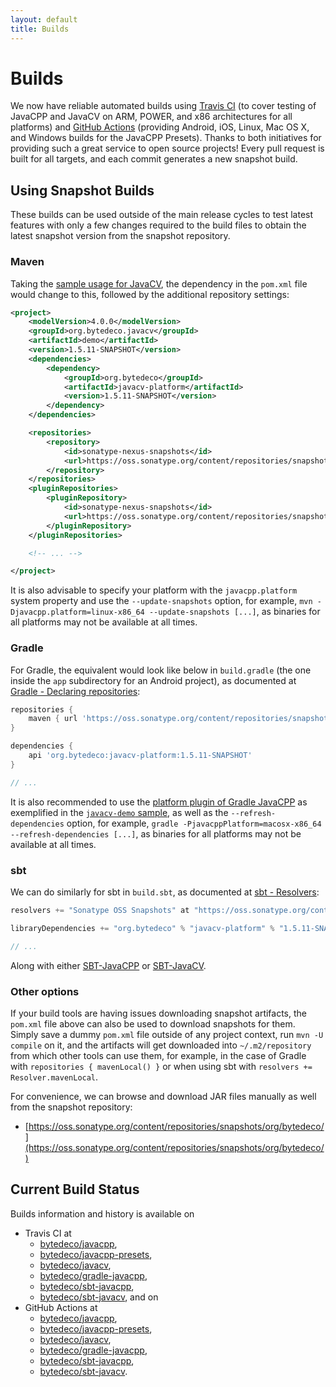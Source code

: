 ```yaml
---
layout: default
title: Builds
---
```


Builds
======

We now have reliable automated builds using [Travis CI](https://www.travis-ci.org/) (to cover testing of JavaCPP and JavaCV on ARM, POWER, and x86 architectures for all platforms) and [GitHub Actions](https://github.com/features/actions) (providing Android, iOS, Linux, Mac OS X, and Windows builds for the JavaCPP Presets). Thanks to both initiatives for providing such a great service to open source projects! Every pull request is built for all targets, and each commit generates a new snapshot build.

Using Snapshot Builds
---------------------

These builds can be used outside of the main release cycles to test latest features with only a few changes required to the build files to obtain the latest snapshot version from the snapshot repository.

### Maven
Taking the [sample usage for JavaCV](https://github.com/bytedeco/javacv#sample-usage), the dependency in the `pom.xml` file would change to this, followed by the additional repository settings:

```xml
<project>
    <modelVersion>4.0.0</modelVersion>
    <groupId>org.bytedeco.javacv</groupId>
    <artifactId>demo</artifactId>
    <version>1.5.11-SNAPSHOT</version>
    <dependencies>
        <dependency>
            <groupId>org.bytedeco</groupId>
            <artifactId>javacv-platform</artifactId>
            <version>1.5.11-SNAPSHOT</version>
        </dependency>
    </dependencies>

    <repositories>
        <repository>
            <id>sonatype-nexus-snapshots</id>
            <url>https://oss.sonatype.org/content/repositories/snapshots</url>
        </repository>
    </repositories>
    <pluginRepositories>
        <pluginRepository>
            <id>sonatype-nexus-snapshots</id>
            <url>https://oss.sonatype.org/content/repositories/snapshots</url>
        </pluginRepository>
    </pluginRepositories>

    <!-- ... -->

</project>
```

It is also advisable to specify your platform with the `javacpp.platform` system property and use the `--update-snapshots` option, for example, `mvn -Djavacpp.platform=linux-x86_64 --update-snapshots [...]`, as binaries for all platforms may not be available at all times.


### Gradle
For Gradle, the equivalent would look like below in `build.gradle` (the one inside the `app` subdirectory for an Android project), as documented at [Gradle - Declaring repositories](https://docs.gradle.org/current/userguide/declaring_repositories.html):
```groovy
repositories {
    maven { url 'https://oss.sonatype.org/content/repositories/snapshots' }
}

dependencies {
    api 'org.bytedeco:javacv-platform:1.5.11-SNAPSHOT'
}

// ...
```
It is also recommended to use the [platform plugin of Gradle JavaCPP](https://github.com/bytedeco/gradle-javacpp#the-platform-plugin) as exemplified in the [`javacv-demo` sample](https://github.com/bytedeco/gradle-javacpp/tree/master/samples/javacv-demo), as well as the `--refresh-dependencies` option, for example, `gradle -PjavacppPlatform=macosx-x86_64 --refresh-dependencies [...]`, as binaries for all platforms may not be available at all times.


### sbt
We can do similarly for sbt in `build.sbt`, as documented at [sbt - Resolvers](https://www.scala-sbt.org/1.x/docs/Library-Dependencies.html#Resolvers):
```scala
resolvers += "Sonatype OSS Snapshots" at "https://oss.sonatype.org/content/repositories/snapshots"

libraryDependencies += "org.bytedeco" % "javacv-platform" % "1.5.11-SNAPSHOT"

// ...
```
Along with either [SBT-JavaCPP](https://github.com/bytedeco/sbt-javacpp) or [SBT-JavaCV](https://github.com/bytedeco/sbt-javacv).


### Other options
If your build tools are having issues downloading snapshot artifacts, the `pom.xml` file above can also be used to download snapshots for them. Simply save a dummy `pom.xml` file outside of any project context, run `mvn -U compile` on it, and the artifacts will get downloaded into `~/.m2/repository` from which other tools can use them, for example, in the case of Gradle with `repositories { mavenLocal() }` or when using sbt with `resolvers += Resolver.mavenLocal`.

For convenience, we can browse and download JAR files manually as well from the snapshot repository:
 * [https://oss.sonatype.org/content/repositories/snapshots/org/bytedeco/](https://oss.sonatype.org/content/repositories/snapshots/org/bytedeco/)

Current Build Status
---------------------

Builds information and history is available on

 * Travis CI at
   * [bytedeco/javacpp](https://travis-ci.org/bytedeco/javacpp),
   * [bytedeco/javacpp-presets](https://travis-ci.org/bytedeco/javacpp-presets),
   * [bytedeco/javacv](https://travis-ci.org/bytedeco/javacv),
   * [bytedeco/gradle-javacpp](https://travis-ci.org/bytedeco/gradle-javacpp),
   * [bytedeco/sbt-javacpp](https://travis-ci.org/bytedeco/sbt-javacpp),
   * [bytedeco/sbt-javacv](https://travis-ci.org/bytedeco/sbt-javacv), and on
 * GitHub Actions at
   * [bytedeco/javacpp](https://github.com/bytedeco/javacpp/actions),
   * [bytedeco/javacpp-presets](https://github.com/bytedeco/javacpp-presets/actions),
   * [bytedeco/javacv](https://github.com/bytedeco/javacv/actions),
   * [bytedeco/gradle-javacpp](https://github.com/bytedeco/gradle-javacpp/actions),
   * [bytedeco/sbt-javacpp](https://github.com/bytedeco/sbt-javacpp/actions),
   * [bytedeco/sbt-javacv](https://github.com/bytedeco/sbt-javacv/actions).

